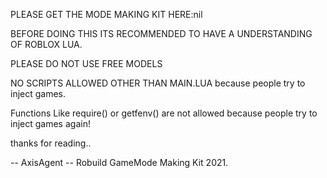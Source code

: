 PLEASE GET THE MODE MAKING KIT HERE:nil

BEFORE DOING THIS ITS RECOMMENDED TO HAVE A UNDERSTANDING OF ROBLOX LUA.

PLEASE DO NOT USE FREE MODELS

NO SCRIPTS ALLOWED OTHER THAN MAIN.LUA because people try to inject games.

Functions Like require() or getfenv() are not allowed because people try to inject games again!

thanks for reading..

-- AxisAgent
-- Robuild GameMode Making Kit 2021.
